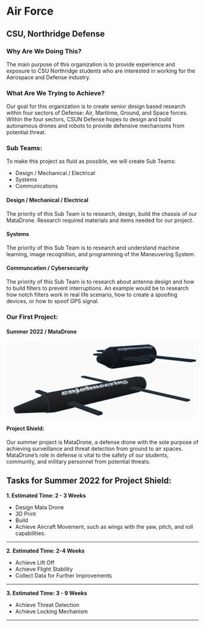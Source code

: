 # Air Force
## CSU, Northridge Defense

### Why Are We Doing This?
The main purpose of this organization is to provide experience and exposure to CSU Northridge students who are interested in working for the Aerospace and Defense industry.

### What Are We Trying to Achieve?
Our goal for this organization is to create senior design based research within four sectors of Defense: Air, Maritime, Ground, and Space forces. 
Within the four sectors, CSUN Defense hopes to design and build autonamous drones and robots to provide defensive mechanisms from potential threat. 

### Sub Teams:
To make this project as fluid as possible, we will create Sub Teams:
* Design / Mechanical / Electrical
* Systems
* Communications

#### Design / Mechanical / Electrical
The priority of this Sub Team is to research, design, build the chassis of our MataDrone. Research required materials and items needed for our project.
#### Systems
The priority of this Sub Team is to research and understand machine learning, image recognition, and programming of the Maneuvering System.
#### Communcation / Cybersecurity
The priority of this Sub Team is to research about antenna design and how to build filters to prevent interruptions. An example would be to research how notch filters work in real life scenario, how to create a spoofing devices, or how to spoof GPS signal.

### Our First Project:
#### Summer 2022 / MataDrone
![CSUN Defense](/imgs/firstDesign.png)

#### Project Shield:
Our summer project is MataDrone, a defense drone with the sole purpose of achieving surveillance and threat detection from ground to air spaces.
MataDrone’s role in defense is vital to the safety of our students, community, and military personnel from potential threats.

Tasks for Summer 2022 for Project Shield:
---
**1. Estimated Time: 2 - 3 Weeks**
* Design Mata Drone
* 3D Print
* Build
* Achieve Aircraft Movement, such as wings with the yaw, pitch, and roll capabilities.
---
**2. Estimated Time: 2-4 Weeks**
* Achieve Lift Off
* Achieve Flight Stability
* Collect Data for Further Improvements
---
**3. Estimated Time: 3 - 9 Weeks**
* Achieve Threat Detection
* Achieve Locking Mechanism
---
